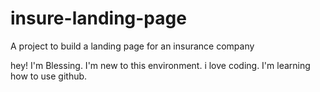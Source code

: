 # insure-landing-page
A project to build a landing page for an insurance company

hey! I'm Blessing. I'm new to this environment. i love coding. I'm learning how to use github.
